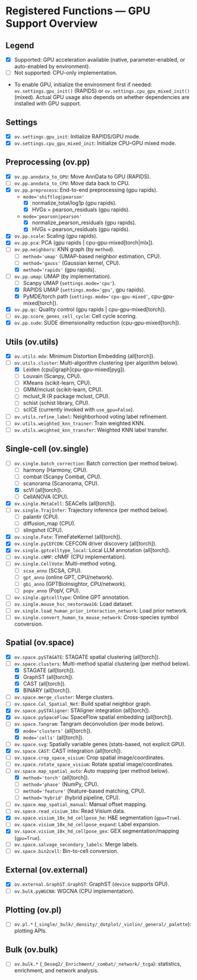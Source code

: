 # Registered Functions — GPU Support Overview

## Legend
- [x] Supported: GPU acceleration available (native, parameter-enabled, or auto-enabled by environment).
- [ ] Not supported: CPU-only implementation.
- To enable GPU, initialize the environment first if needed: `ov.settings.gpu_init()` (RAPIDS) or `ov.settings.cpu_gpu_mixed_init()` (mixed). Actual GPU usage also depends on whether dependencies are installed with GPU support.

## Settings
- [x] `ov.settings.gpu_init`: Initialize RAPIDS/GPU mode.
- [x] `ov.settings.cpu_gpu_mixed_init`: Initialize CPU–GPU mixed mode.

## Preprocessing (ov.pp)
- [x] `ov.pp.anndata_to_GPU`: Move AnnData to GPU (RAPIDS).
- [ ] `ov.pp.anndata_to_CPU`: Move data back to CPU.
- [x] `ov.pp.preprocess`: End-to-end preprocessing (gpu <span class="tag tag-rapids">rapids</span>).
    - `mode='shiftlog|pearson'`
        - [x] normalize_total/log1p (gpu <span class="tag tag-rapids">rapids</span>).
        - [x] HVGs = pearson_residuals (gpu <span class="tag tag-rapids">rapids</span>).
    - `mode='pearson|pearson'`
        - [x] normalize_pearson_residuals (gpu <span class="tag tag-rapids">rapids</span>).
        - [x] HVGs = pearson_residuals (gpu <span class="tag tag-rapids">rapids</span>).
- [x] `ov.pp.scale`: Scaling (gpu <span class="tag tag-rapids">rapids</span>).
- [x] `ov.pp.pca`: PCA (gpu <span class="tag tag-rapids">rapids</span> | <span class="tag tag-mixed">cpu-gpu-mixed</span>[<span class="tag tag-torch">torch</span>|<span class="tag tag-mlx">mlx</span>]).
- [ ] `ov.pp.neighbors`: KNN graph (by `method`).
    - [ ] `method='umap'` (UMAP-based neighbor estimation, CPU).
    - [ ] `method='gauss'` (Gaussian kernel, CPU).
    - [x] `method='rapids'` (gpu <span class="tag tag-rapids">rapids</span>).
- [ ] `ov.pp.umap`: UMAP (by implementation).
    - [ ] Scanpy UMAP (`settings.mode='cpu'`).
    - [x] RAPIDS UMAP (`settings.mode='gpu'`, gpu <span class="tag tag-rapids">rapids</span>).
    - [x] PyMDE/torch path (`settings.mode='cpu-gpu-mixed'`, <span class="tag tag-mixed">cpu-gpu-mixed</span>[<span class="tag tag-torch">torch</span>]).
- [x] `ov.pp.qc`: Quality control (gpu <span class="tag tag-rapids">rapids</span> | <span class="tag tag-mixed">cpu-gpu-mixed</span>[<span class="tag tag-torch">torch</span>]).
- [ ] `ov.pp.score_genes_cell_cycle`: Cell cycle scoring.
- [x] `ov.pp.sude`: SUDE dimensionality reduction (<span class="tag tag-mixed">cpu-gpu-mixed</span>[<span class="tag tag-torch">torch</span>]).

## Utils (ov.utils)
- [x] `ov.utils.mde`: Minimum Distortion Embedding (<span class="tag tag-all">all</span>[<span class="tag tag-torch">torch</span>]).
- [ ] `ov.utils.cluster`: Multi-algorithm clustering (per algorithm below).
    - [x] Leiden (<span class="tag tag-mixed">cpu</span>[<span class="tag tag-torch">igraph</span>]<span class="tag tag-mixed">cpu-gpu-mixed</span>[<span class="tag tag-torch">pyg</span>]).
    - [ ] Louvain (Scanpy, CPU).
    - [ ] KMeans (scikit-learn, CPU).
    - [ ] GMM/mclust (scikit-learn, CPU).
    - [ ] mclust_R (R package mclust, CPU).
    - [ ] schist (schist library, CPU).
    - [ ] scICE (currently invoked with `use_gpu=False`).
- [ ] `ov.utils.refine_label`: Neighborhood voting label refinement.
- [ ] `ov.utils.weighted_knn_trainer`: Train weighted KNN.
- [ ] `ov.utils.weighted_knn_transfer`: Weighted KNN label transfer.

## Single-cell (ov.single)
- [ ] `ov.single.batch_correction`: Batch correction (per method below).
    - [ ] harmony (Harmony, CPU).
    - [ ] combat (Scanpy Combat, CPU).
    - [ ] scanorama (Scanorama, CPU).
    - [x] scVI (<span class="tag tag-all">all</span>[<span class="tag tag-torch">torch</span>]).
    - [ ] CellANOVA (CPU).
- [x] `ov.single.MetaCell`: SEACells (<span class="tag tag-all">all</span>[<span class="tag tag-torch">torch</span>]).
- [ ] `ov.single.TrajInfer`: Trajectory inference (per method below).
    - [ ] palantir (CPU).
    - [ ] diffusion_map (CPU).
    - [ ] slingshot (CPU).
- [x] `ov.single.Fate`: TimeFateKernel (<span class="tag tag-all">all</span>[<span class="tag tag-torch">torch</span>]).
- [x] `ov.single.pyCEFCON`: CEFCON driver discovery (<span class="tag tag-all">all</span>[<span class="tag tag-torch">torch</span>]).
- [x] `ov.single.gptcelltype_local`: Local LLM annotation (<span class="tag tag-all">all</span>[<span class="tag tag-torch">torch</span>]).
- [ ] `ov.single.cNMF`: cNMF (CPU implementation).
- [ ] `ov.single.CellVote`: Multi-method voting.
  * [ ] `scsa_anno` (SCSA, CPU).
  * [ ] `gpt_anno` (online GPT, CPU/network).
  * [ ] `gbi_anno` (GPTBioInsightor, CPU/network).
  * [ ] `popv_anno` (PopV, CPU).
- [ ] `ov.single.gptcelltype`: Online GPT annotation.
- [ ] `ov.single.mouse_hsc_nestorowa16`: Load dataset.
- [ ] `ov.single.load_human_prior_interaction_network`: Load prior network.
- [ ] `ov.single.convert_human_to_mouse_network`: Cross-species symbol conversion.

## Spatial (ov.space)
- [x] `ov.space.pySTAGATE`: STAGATE spatial clustering (<span class="tag tag-all">all</span>[<span class="tag tag-torch">torch</span>]).
- [ ] `ov.space.clusters`: Multi-method spatial clustering (per method below).
    - [x] STAGATE (<span class="tag tag-all">all</span>[<span class="tag tag-torch">torch</span>]).
    - [x] GraphST (<span class="tag tag-all">all</span>[<span class="tag tag-torch">torch</span>]).
    - [x] CAST (<span class="tag tag-all">all</span>[<span class="tag tag-torch">torch</span>]).
    - [x] BINARY (<span class="tag tag-all">all</span>[<span class="tag tag-torch">torch</span>]).
- [ ] `ov.space.merge_cluster`: Merge clusters.
- [ ] `ov.space.Cal_Spatial_Net`: Build spatial neighbor graph.
- [x] `ov.space.pySTAligner`: STAligner integration (<span class="tag tag-all">all</span>[<span class="tag tag-torch">torch</span>]).
- [x] `ov.space.pySpaceFlow`: SpaceFlow spatial embedding (<span class="tag tag-all">all</span>[<span class="tag tag-torch">torch</span>]).
- [ ] `ov.space.Tangram`: Tangram deconvolution (per mode below).
    - [x] `mode='clusters'` (<span class="tag tag-all">all</span>[<span class="tag tag-torch">torch</span>]).
    - [x] `mode='cells'` (<span class="tag tag-all">all</span>[<span class="tag tag-torch">torch</span>]).
- [ ] `ov.space.svg`: Spatially variable genes (stats-based, not explicit GPU).
- [x] `ov.space.CAST`: CAST integration (<span class="tag tag-all">all</span>[<span class="tag tag-torch">torch</span>]).
- [ ] `ov.space.crop_space_visium`: Crop spatial image/coordinates.
- [ ] `ov.space.rotate_space_visium`: Rotate spatial image/coordinates.
- [ ] `ov.space.map_spatial_auto`: Auto mapping (per method below).
    - [x] `method='torch'` (<span class="tag tag-all">all</span>[<span class="tag tag-torch">torch</span>]).
    - [ ] `method='phase'` (NumPy, CPU).
    - [ ] `method='feature'` (feature-based matching, CPU).
    - [ ] `method='hybrid'` (hybrid pipeline, CPU).
- [ ] `ov.space.map_spatial_manual`: Manual offset mapping.
- [ ] `ov.space.read_visium_10x`: Read Visium data.
- [x] `ov.space.visium_10x_hd_cellpose_he`: H&E segmentation (`gpu=True`).
- [ ] `ov.space.visium_10x_hd_cellpose_expand`: Label expansion.
- [x] `ov.space.visium_10x_hd_cellpose_gex`: GEX segmentation/mapping (`gpu=True`).
- [ ] `ov.space.salvage_secondary_labels`: Merge labels.
- [ ] `ov.space.bin2cell`: Bin-to-cell conversion.

## External (ov.external)
- [x] `ov.external.GraphST.GraphST`: GraphST (`device` supports GPU).
- [ ] `ov.bulk.pyWGCNA`: WGCNA (CPU implementation).

## Plotting (ov.pl)
- [ ] `ov.pl.*` (`_single/_bulk/_density/_dotplot/_violin/_general/_palette`): plotting APIs.

## Bulk (ov.bulk)
- [ ] `ov.bulk.*` (`_Deseq2/_Enrichment/_combat/_network/_tcga`): statistics, enrichment, and network analysis.
